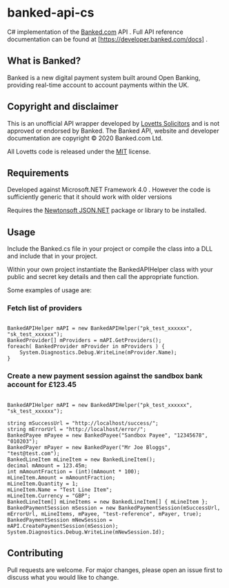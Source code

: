 # banked-api-cs
C# implementation of the [Banked.com](https://banked.com) API . Full API reference documentation can be found at [https://developer.banked.com/docs] .

## What is Banked? 

Banked is a new digital payment system built around Open Banking, providing real-time account to account payments within the UK.

## Copyright and disclaimer

This is an unofficial API wrapper developed by [Lovetts Solicitors](https://lovetts.co.uk) and is not approved or endorsed by Banked. The Banked API, website and developer documentation are copyright &copy; 2020 Banked.com Ltd.

All Lovetts code is released under the [MIT](https://choosealicense.com/licenses/mit/) license.

## Requirements

Developed against Microsoft.NET Framework 4.0 . However the code is sufficiently generic that it should work with older versions 

Requires the [Newtonsoft JSON.NET](https://www.newtonsoft.com/json) package or library to be installed.

## Usage

Include the Banked.cs file in your project or compile the class into a DLL and include that in your project.

Within your own project instantiate the BankedAPIHelper class with your public and secret key details and then call the appropriate function. 

Some examples of usage are:

### Fetch list of providers

```using Banked;

BankedAPIHelper mAPI = new BankedAPIHelper("pk_test_xxxxxx", "sk_test_xxxxxx");
BankedProvider[] mProviders = mAPI.GetProviders();
foreach( BankedProvider mProvider in mProviders ) {
    System.Diagnostics.Debug.WriteLine(mProvider.Name);
}
```

### Create a new payment session against the sandbox bank account for £123.45 

```using Banked;

BankedAPIHelper mAPI = new BankedAPIHelper("pk_test_xxxxxx", "sk_test_xxxxxx");

string mSuccessUrl = "http://localhost/success/";
string mErrorUrl = "http://localhost/error/";
BankedPayee mPayee = new BankedPayee("Sandbox Payee", "12345678", "010203");
BankedPayer mPayer = new BankedPayer("Mr Joe Bloggs", "test@test.com");
BankedLineItem mLineItem = new BankedLineItem();
decimal mAmount = 123.45m;
int mAmountFraction = (int)(mAmount * 100);
mLineItem.Amount = mAmountFraction;
mLineItem.Quantity = 1;
mLineItem.Name = "Test Line Item";
mLineItem.Currency = "GBP";
BankedLineItem[] mLineItems = new BankedLineItem[] { mLineItem };
BankedPaymentSession mSession = new BankedPaymentSession(mSuccessUrl, mErrorUrl, mLineItems, mPayee, "test-reference", mPayer, true);
BankedPaymentSession mNewSession = mAPI.CreatePaymentSession(mSession);
System.Diagnostics.Debug.WriteLine(mNewSession.Id);
```

## Contributing
Pull requests are welcome. For major changes, please open an issue first to discuss what you would like to change.
